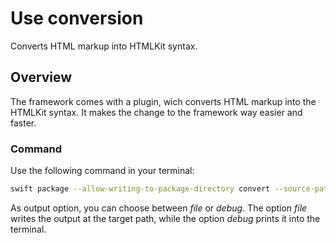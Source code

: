 # Use conversion

Converts HTML markup into HTMLKit syntax.

## Overview

The framework comes with a plugin, wich converts HTML markup into the HTMLKit syntax. It makes the change to the framework way easier and faster.

### Command

Use the following command in your terminal:

```sh
swift package --allow-writing-to-package-directory convert --source-path [source-path] --target-path [target-path] --output-option debug
```

As output option, you can choose between _file_ or _debug_. The option _file_ writes the output at the target path, while the option _debug_ prints it into the terminal.
